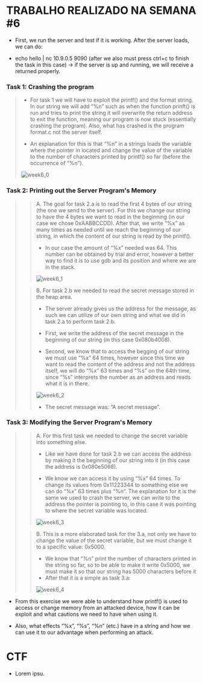 # TRABALHO REALIZADO NA SEMANA #6

- First, we run the server and test if it is working. After the server loads, we can do:

- echo hello | nc 10.9.0.5 9090 (after we also must press ctrl+c to finish the task in this case) -> if the server is up and running, we will receive a returned properly.

### Task 1: Crashing the program

>- For task 1 we will have to exploit the printf() and the format string. In our string we will add “%n” such as when the function prinft() is run and tries to print the string it will overwrite the return address to exit the function, meaning our program is now stuck (essentially crashing the program). Also, what has crashed is the program format.c not the server itself.
>
>- An explanation for this is that “%n” in a strings loads the variable where the pointer in located and change the value of the variable to the number of characters printed by printf() so far (before the occurrence of “%n”).
>
>![week6_0](https://cdn.discordapp.com/attachments/913904956468252695/915279478559748156/unknown.png)

### Task 2: Printing out the Server Program's Memory

>>A. The goal for task 2.a is to read the first 4 bytes of our string (the one we send to the server). For this we change our string to have the 4 bytes we want to read in the beginning (in our case we chose 0xAABBCCDD). After that, we write “%x” as many times as needed until we reach the beginning of our string, in which the content of our string is read by the printf().
>>
>>- In our case the amount of “%x” needed was 64. This number can be obtained by trial and error, however a better way to find it is to use gdb and its position and where we are in the stack.
>>
>>![week6_1](https://cdn.discordapp.com/attachments/913904956468252695/915282120258228264/week6_task2a.jpg)
>
>>B.	For task 2.b we needed to read the secret message stored in the heap area.
>>
>>- The server already gives us the address for the message, as such we can utilize of our own string and what we did in task 2.a to perform task 2.b.
>>
>>- First, we write the address of the secret message in the beginning of our string (in this case 0x080b4008).
>>
>>- Second, we know that to access the begging of our string we must use “%x” 64 times, however since this time we want to read the content of the address and not the address itself, we will do “%x” 63 times and “%s” on the 64th time, since “%s” interprets the number as an address and reads what it is in there.
>>
>>![week6_2](https://cdn.discordapp.com/attachments/913904956468252695/915282967813836911/week6_task2b.jpg)
>>
>>- The secret message was: “A secret message”.
>>
>

### Task 3: Modifying the Server Program's Memory

>>A. For this first task we needed to change the secret variable into something else.
>>- Like we have done for task 2.b we can access the address by making it the beginning of our string into it (in this case the address is 0x080e5068).
>>
>>- We know we can access it by using “%x” 64 times. To change its values from 0x11223344 to something else we can do “%x” 63 times plus “%n”. The explanation for it is the same we used to crash the server, we can write to the address the pointer is pointing to, in this case it was pointing to where the secret variable was located.
>>
>>![week6_3](https://cdn.discordapp.com/attachments/913904956468252695/915285305819537458/week6_task3a.jpg)
>
>>B. This is a more elaborated task for the 3.a, not only we have to change the value of the secret variable, but we must change it to a specific value: 0x5000.
>>
>>- We know that “%n” print the number of characters printed in the string so far, so to be able to make it write 0x5000, we must make it so that our string has 5000 characters before it
>>- After that it is a simple as task 3.a:
>>
>>![week6_4](https://cdn.discordapp.com/attachments/913904956468252695/915286339094716447/week6_task3b.jpg)
>>
>

- From this exercise we were able to understand how printf() is used to access or change memory from an attacked device, how it can be exploit and what cautions we need to have when using it.

- Also, what effects “%x”, “%s”, “%n” (etc.) have in a string and how we can use it to our advantage when performing an attack.

# CTF

- Lorem ipsu.
